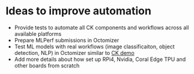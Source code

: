 # Ideas to improve automation

* Provide tests to automate all CK components and workflows across all available platforms
* Prepare MLPerf submissions in Octomizer
* Test ML models with real workflows (image classificaiton, object detection, NLP) in Octomizer similar to [CK demo](https://cknowledge.io/solution/demo-obj-detection-coco-tf-cpu-webcam-linux-azure/#test)
* Add more details about how set up RPi4, Nvidia, Coral Edge TPU and other boards from scratch
